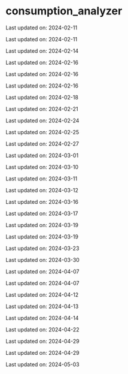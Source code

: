 ﻿# consumption_analyzer


Last updated on: 2024-02-11

Last updated on: 2024-02-11

Last updated on: 2024-02-14

Last updated on: 2024-02-16

Last updated on: 2024-02-16

Last updated on: 2024-02-16

Last updated on: 2024-02-18

Last updated on: 2024-02-21

Last updated on: 2024-02-24

Last updated on: 2024-02-25

Last updated on: 2024-02-27

Last updated on: 2024-03-01

Last updated on: 2024-03-10

Last updated on: 2024-03-11

Last updated on: 2024-03-12

Last updated on: 2024-03-16

Last updated on: 2024-03-17

Last updated on: 2024-03-19

Last updated on: 2024-03-19

Last updated on: 2024-03-23

Last updated on: 2024-03-30

Last updated on: 2024-04-07

Last updated on: 2024-04-07

Last updated on: 2024-04-12

Last updated on: 2024-04-13

Last updated on: 2024-04-14

Last updated on: 2024-04-22

Last updated on: 2024-04-29

Last updated on: 2024-04-29

Last updated on: 2024-05-03